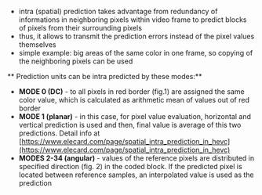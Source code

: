 ﻿* intra (spatial) prediction takes advantage from redundancy of informations in neighboring pixels within video frame to predict blocks of pixels from their surrounding pixels
* thus, it allows to transmit the prediction errors instead of the pixel values themselves
* simple example: big areas of the same color in one frame, so copying of the neighboring pixels can be used

** Prediction units can be intra predicted by these modes:**

* __MODE 0 (DC)__ - to all pixels in red border (fig.1) are assigned the same color value, which is calculated as arithmetic mean of values out of red border	
* __MODE 1 (planar)__ - in this case, for pixel value evaluation, horizontal and vertical prediction is used and then, final value is average of this two predictions. Detail info at [https://www.elecard.com/page/spatial_intra_prediction_in_hevc](https://www.elecard.com/page/spatial_intra_prediction_in_hevc)
* __MODES 2-34 (angular)__ - values of the reference pixels are distributed in specified direction (fig. 2) in the coded block. If the predicted pixel is located between reference samples, an interpolated value is used as the prediction